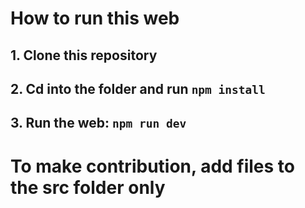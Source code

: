 # How to run this web

## 1. Clone this repository
## 2. Cd into the folder and run `npm install`
## 3. Run the web: `npm run dev`

# To make contribution, add files to the src folder only